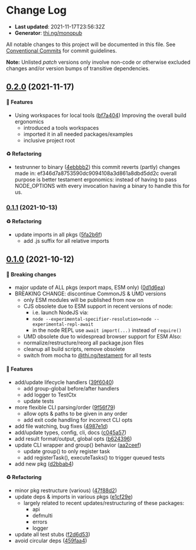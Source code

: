 # Change Log

- **Last updated**: 2021-11-17T23:56:32Z
- **Generator**: [thi.ng/monopub](https://thi.ng/monopub)

All notable changes to this project will be documented in this file.
See [Conventional Commits](https://conventionalcommits.org/) for commit guidelines.

**Note:** Unlisted _patch_ versions only involve non-code or otherwise excluded changes
and/or version bumps of transitive dependencies.

## [0.2.0](https://github.com/thi-ng/umbrella/tree/@thi.ng/testament@0.2.0) (2021-11-17)

#### 🚀 Features

- Using workspaces for local tools ([bf7a404](https://github.com/thi-ng/umbrella/commit/bf7a404))
  Improving the overall build ergonomics
  - introduced a tools workspaces
  - imported it in all needed packages/examples
  - inclusive project root

#### ♻️ Refactoring

- testrunner to binary ([4ebbbb2](https://github.com/thi-ng/umbrella/commit/4ebbbb2))
  this commit reverts (partly) changes made in:
  ef346d7a8753590dc9094108a3d861a8dbd5dd2c
  overall purpose is better testament ergonomics:
  instead of having to pass NODE_OPTIONS with every invocation
  having a binary to handle this for us.

### [0.1.1](https://github.com/thi-ng/umbrella/tree/@thi.ng/testament@0.1.1) (2021-10-13)

#### ♻️ Refactoring

- update imports in all pkgs ([5fa2b6f](https://github.com/thi-ng/umbrella/commit/5fa2b6f))
  - add .js suffix for all relative imports

## [0.1.0](https://github.com/thi-ng/umbrella/tree/@thi.ng/testament@0.1.0) (2021-10-12)

#### 🛑 Breaking changes

- major update of ALL pkgs (export maps, ESM only) ([0d1d6ea](https://github.com/thi-ng/umbrella/commit/0d1d6ea))
- BREAKING CHANGE: discontinue CommonJS & UMD versions
  - only ESM modules will be published from now on
  - CJS obsolete due to ESM support in recent versions of node:
    - i.e. launch NodeJS via:
    - `node --experimental-specifier-resolution=node --experimental-repl-await`
    - in the node REPL use `await import(...)` instead of `require()`
  - UMD obsolete due to widespread browser support for ESM
  Also:
  - normalize/restructure/reorg all package.json files
  - cleanup all build scripts, remove obsolete
  - switch from mocha to [@thi.ng/testament](https://github.com/thi-ng/umbrella/tree/main/packages/testament) for all tests

#### 🚀 Features

- add/update lifecycle handlers ([39f6040](https://github.com/thi-ng/umbrella/commit/39f6040))
  - add group-global before/after handlers
  - add logger to TestCtx
  - update tests
- more flexible CLI parsing/order ([9f56f79](https://github.com/thi-ng/umbrella/commit/9f56f79))
  - allow opts & paths to be given in any order
  - add exit code handling for incorrect CLI opts
- add file watching, bug fixes ([4987e1d](https://github.com/thi-ng/umbrella/commit/4987e1d))
- add/update types, config, cli, docs ([c045a57](https://github.com/thi-ng/umbrella/commit/c045a57))
- add result format/output, global opts ([b624396](https://github.com/thi-ng/umbrella/commit/b624396))
- update CLI wrapper and group() behavior ([aa2ceef](https://github.com/thi-ng/umbrella/commit/aa2ceef))
  - update group() to only register task
  - add registerTask(), executeTasks() to trigger queued tests
- add new pkg ([d2bbab4](https://github.com/thi-ng/umbrella/commit/d2bbab4))

#### ♻️ Refactoring

- minor pkg restructure (various) ([47f88d2](https://github.com/thi-ng/umbrella/commit/47f88d2))
- update deps & imports in various pkgs ([e1cf29e](https://github.com/thi-ng/umbrella/commit/e1cf29e))
  - largely related to recent updates/restructuring of these packages:
    - api
    - defmulti
    - errors
    - logger
- update all test stubs ([f2d6d53](https://github.com/thi-ng/umbrella/commit/f2d6d53))
- avoid circular deps ([459faa4](https://github.com/thi-ng/umbrella/commit/459faa4))
